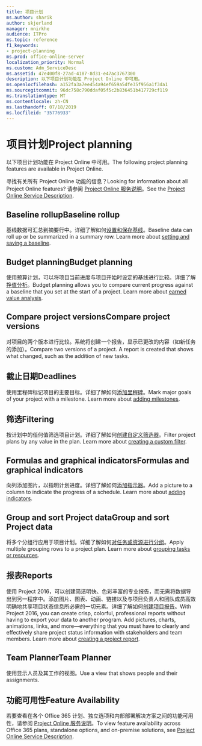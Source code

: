 ```yaml
---
title: 项目计划
ms.author: sharik
author: skjerland
manager: mnirkhe
audience: ITPro
ms.topic: reference
f1_keywords:
- project-planning
ms.prod: office-online-server
localization_priority: Normal
ms.custom: Adm_ServiceDesc
ms.assetid: 47e400f8-27ad-4187-8d31-e47ac3767300
description: 以下项目计划功能在 Project Online 中可用。
ms.openlocfilehash: a152fa3a7ee454a94ef659a5dfe35f956a1f3da1
ms.sourcegitcommit: 96dc758c790ddaf05f5c2b836451b417729cf119
ms.translationtype: MT
ms.contentlocale: zh-CN
ms.lasthandoff: 07/18/2019
ms.locfileid: "35776933"
---
```

# <a name="project-planning"></a><span data-ttu-id="825e3-103">项目计划</span><span class="sxs-lookup"><span data-stu-id="825e3-103">Project planning</span></span>

<span data-ttu-id="825e3-104">以下项目计划功能在 Project Online 中可用。</span><span class="sxs-lookup"><span data-stu-id="825e3-104">The following project planning features are available in Project Online.</span></span>
  
<span data-ttu-id="825e3-105">寻找有关所有 Project Online 功能的信息？</span><span class="sxs-lookup"><span data-stu-id="825e3-105">Looking for information about all Project Online features?</span></span> <span data-ttu-id="825e3-106">请参阅 [Project Online 服务说明](project-online-service-description.md)。</span><span class="sxs-lookup"><span data-stu-id="825e3-106">See the [Project Online Service Description](project-online-service-description.md).</span></span>
  
## <a name="baseline-rollup"></a><span data-ttu-id="825e3-107">Baseline rollup</span><span class="sxs-lookup"><span data-stu-id="825e3-107">Baseline rollup</span></span>
<span data-ttu-id="825e3-108"><a name="bkmk_Baselinerollup"> </a></span><span class="sxs-lookup"><span data-stu-id="825e3-108"></span></span>

<span data-ttu-id="825e3-p102">基线数据可汇总到摘要行中。详细了解如何[设置和保存基线](https://go.microsoft.com/fwlink/p/?LinkId=271346)。</span><span class="sxs-lookup"><span data-stu-id="825e3-p102">Baseline data can roll up or be summarized in a summary row. Learn more about [setting and saving a baseline](https://go.microsoft.com/fwlink/p/?LinkId=271346).</span></span>
  
## <a name="budget-planning"></a><span data-ttu-id="825e3-111">Budget planning</span><span class="sxs-lookup"><span data-stu-id="825e3-111">Budget planning</span></span>
<span data-ttu-id="825e3-112"><a name="bkmk_Budgetplanning"> </a></span><span class="sxs-lookup"><span data-stu-id="825e3-112"></span></span>

<span data-ttu-id="825e3-p103">使用预算计划，可以将项目当前进度与项目开始时设定的基线进行比较。详细了解[挣值分析](https://go.microsoft.com/fwlink/p/?LinkId=271336)。</span><span class="sxs-lookup"><span data-stu-id="825e3-p103">Budget planning allows you to compare current progress against a baseline that you set at the start of a project. Learn more about [earned value analysis](https://go.microsoft.com/fwlink/p/?LinkId=271336).</span></span>
  
## <a name="compare-project-versions"></a><span data-ttu-id="825e3-115">Compare project versions</span><span class="sxs-lookup"><span data-stu-id="825e3-115">Compare project versions</span></span>
<span data-ttu-id="825e3-116"><a name="bkmk_Compareprojectversions"> </a></span><span class="sxs-lookup"><span data-stu-id="825e3-116"></span></span>

<span data-ttu-id="825e3-p104">对项目的两个版本进行比较。系统将创建一个报告，显示已更改的内容（如新任务的添加）。</span><span class="sxs-lookup"><span data-stu-id="825e3-p104">Compare two versions of a project. A report is created that shows what changed, such as the addition of new tasks.</span></span>
  
## <a name="deadlines"></a><span data-ttu-id="825e3-119">截止日期</span><span class="sxs-lookup"><span data-stu-id="825e3-119">Deadlines</span></span>
<span data-ttu-id="825e3-120"><a name="bkmk_Deadlines"> </a></span><span class="sxs-lookup"><span data-stu-id="825e3-120"></span></span>

<span data-ttu-id="825e3-p105">使用里程碑标记项目的主要目标。详细了解如何[添加里程碑](https://go.microsoft.com/fwlink/p/?LinkId=271339)。</span><span class="sxs-lookup"><span data-stu-id="825e3-p105">Mark major goals of your project with a milestone. Learn more about [adding milestones](https://go.microsoft.com/fwlink/p/?LinkId=271339).</span></span>
  
## <a name="filtering"></a><span data-ttu-id="825e3-123">筛选</span><span class="sxs-lookup"><span data-stu-id="825e3-123">Filtering</span></span>
<span data-ttu-id="825e3-124"><a name="bkmk_Filtering"> </a></span><span class="sxs-lookup"><span data-stu-id="825e3-124"></span></span>

<span data-ttu-id="825e3-p106">按计划中的任何值筛选项目计划。详细了解如何[创建自定义筛选器](https://go.microsoft.com/fwlink/p/?LinkId=271341)。</span><span class="sxs-lookup"><span data-stu-id="825e3-p106">Filter project plans by any value in the plan. Learn more about [creating a custom filter](https://go.microsoft.com/fwlink/p/?LinkId=271341).</span></span>
  
## <a name="formulas-and-graphical-indicators"></a><span data-ttu-id="825e3-127">Formulas and graphical indicators</span><span class="sxs-lookup"><span data-stu-id="825e3-127">Formulas and graphical indicators</span></span>
<span data-ttu-id="825e3-128"><a name="bkmk_Formulasandgraphicalindicators"> </a></span><span class="sxs-lookup"><span data-stu-id="825e3-128"></span></span>

<span data-ttu-id="825e3-p107">向列添加图片，以指明计划进度。详细了解如何[添加指示器](https://go.microsoft.com/fwlink/p/?LinkId=271340)。</span><span class="sxs-lookup"><span data-stu-id="825e3-p107">Add a picture to a column to indicate the progress of a schedule. Learn more about [adding indicators](https://go.microsoft.com/fwlink/p/?LinkId=271340).</span></span>
  
## <a name="group-and-sort-project-data"></a><span data-ttu-id="825e3-131">Group and sort Project data</span><span class="sxs-lookup"><span data-stu-id="825e3-131">Group and sort Project data</span></span>
<span data-ttu-id="825e3-132"><a name="bkmk_GroupandsortProjectdata"> </a></span><span class="sxs-lookup"><span data-stu-id="825e3-132"></span></span>

<span data-ttu-id="825e3-p108">将多个分组行应用于项目计划。详细了解如何[对任务或资源进行分组](https://go.microsoft.com/fwlink/p/?LinkId=271326)。</span><span class="sxs-lookup"><span data-stu-id="825e3-p108">Apply multiple grouping rows to a project plan. Learn more about [grouping tasks or resources](https://go.microsoft.com/fwlink/p/?LinkId=271326).</span></span>
  
## <a name="reports"></a><span data-ttu-id="825e3-135">报表</span><span class="sxs-lookup"><span data-stu-id="825e3-135">Reports</span></span>
<span data-ttu-id="825e3-136"><a name="bkmk_Reports"> </a></span><span class="sxs-lookup"><span data-stu-id="825e3-136"></span></span>

<span data-ttu-id="825e3-p109">使用 Project 2016，可以创建简洁明快、色彩丰富的专业报告，而无需将数据导出到另一程序中。添加图片、图表、动画、链接以及与项目负责人和团队成员高效明确地共享项目状态信息所必需的一切元素。详细了解如何[创建项目报告](https://go.microsoft.com/fwlink/p/?LinkId=271349)。</span><span class="sxs-lookup"><span data-stu-id="825e3-p109">With Project 2016, you can create crisp, colorful, professional reports without having to export your data to another program. Add pictures, charts, animations, links, and more—everything that you must have to clearly and effectively share project status information with stakeholders and team members. Learn more about [creating a project report](https://go.microsoft.com/fwlink/p/?LinkId=271349).</span></span>
  
## <a name="team-planner"></a><span data-ttu-id="825e3-140">Team Planner</span><span class="sxs-lookup"><span data-stu-id="825e3-140">Team Planner</span></span>
<span data-ttu-id="825e3-141"><a name="bkmk_TeamPlanner"> </a></span><span class="sxs-lookup"><span data-stu-id="825e3-141"></span></span>

<span data-ttu-id="825e3-142">使用显示人员及其工作的视图。</span><span class="sxs-lookup"><span data-stu-id="825e3-142">Use a view that shows people and their assignments.</span></span> 
  
## <a name="feature-availability"></a><span data-ttu-id="825e3-143">功能可用性</span><span class="sxs-lookup"><span data-stu-id="825e3-143">Feature Availability</span></span>
<span data-ttu-id="825e3-144"><a name="bkmk_TeamPlanner"> </a></span><span class="sxs-lookup"><span data-stu-id="825e3-144"></span></span>

<span data-ttu-id="825e3-145">若要查看在各个 Office 365 计划、独立选项和内部部署解决方案之间的功能可用性，请参阅 [Project Online 服务说明](project-online-service-description.md)。</span><span class="sxs-lookup"><span data-stu-id="825e3-145">To view feature availability across Office 365 plans, standalone options, and on-premise solutions, see [Project Online Service Description](project-online-service-description.md).</span></span>
  

